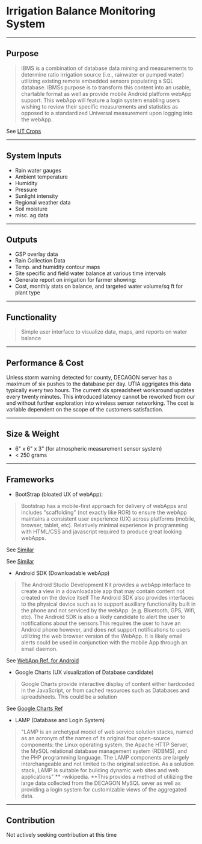 # Irrigation Balance Monitoring System

----
## Purpose

> IBMS is a combination of database data mining and measurements to determine ratio irrigation source (i.e., rainwater or pumped water) utilizing existing remote embedded sensors populating a SQL database. IBMSs purpose is to transform this content into an usable, chartable format as well as provide mobile Android platform webApp support. This webApp will feature a login system enabling users wishing to review their specific measurements and statistics as opposed to a standardized Universal measurement upon logging into the webApp. 

See [UT Crops](http://www.utcrops.com/irrigation/irr_mgmt_moist.htm)

----
## System Inputs

* Rain water gauges
* Ambient temperature
* Humidity
* Pressure
* Sunlight intensity
* Regional weather data
* Soil moisture
* misc. ag data

----
## Outputs

* GSP overlay data
* Rain Collection Data
* Temp. and humidity contour maps
* Site specific and field water balance at various time intervals
* Generate report on irrigation for farmer showing:
* Cost, monthly stats on balance, and targeted water volume/sq ft for plant type

----
## Functionality
>Simple user interface to visualize data, maps, and reports on water balance

----
## Performance & Cost
>
Unless storm warning detected for county, DECAGON server has a maximum of six pushes to the database per day. UTIA aggrigates this data typically every two hours. The current xls spreadsheet workaround updates every twenty minutes. This introduced latency cannot be reworked from our end without further exploration into wireless sensor networking. The cost is variable dependent on the scope of the customers satisfaction. 

----
## Size & Weight
* 6" x 6" x 3" (for atmospheric measurement sensor system) 
* < 250 grams

----
## Frameworks

* BootStrap (bloated UX of webApp):

> Bootstrap has a mobile-first approach for delivery of webApps and includes "scaffolding" (not exactly like ROR) to ensure the webApp maintains a consistent user experience (UX) across platforms (mobile, browser, tablet, etc). Relatively minimal experience in programming with HTML/CSS and javascript required to produce great looking webApps.

See
[Similar](http://wrapbootstrap.com/preview/WB0R5L90S)

See
[Similar](https://blackrockdigital.github.io/startbootstrap-sb-admin-2/pages/index.html)

* Android SDK (Downloadable webApp)

> The Android Studio Development Kit provides a webApp interface to create a view in a downloadable app that may contain content not created on the device itself The Android SDK also provides interfaces to the physical device such as to support auxiliary functionality built in the phone and not serviced by the webApp. (e.g. Bluetooth, GPS, Wifi, etc). The Android SDK is also a likely candidate to alert the user to notifications about the sensors.This requires the user to have an Android phone however, and does not support notifications to users utilizing the web browser version of the WebApp. It is likely email alerts could be used in conjunction with the mobile App through an email daemon.


See [WebApp Ref. for Android](https://developer.android.com/guide/webapps/index.html)


 * Google Charts (UX visualization of Database candidate)

> Google Charts provide interactive display of content either hardcoded in the JavaScript, or from cached resources such as Databases and spreadsheets. This could be a solution

See [Google Charts Ref](https://developers.google.com/chart/interactive/docs/gallery)


* LAMP (Database and Login System)

> "LAMP is an archetypal model of web service solution stacks, named as an acronym of the names of its original four open-source components: the Linux operating system, the Apache HTTP Server, the MySQL relational database management system (RDBMS), and the PHP programming language. The LAMP components are largely interchangeable and not limited to the original selection. As a solution stack, LAMP is suitable for building dynamic web sites and web applications"  ** -wikipedia. **This provides a method of utilizing the large data collected from the DECAGON MySQL sever as well as providing a login system for customizable views of the aggregated data.


----
## Contribution

Not actively seeking contribution at this time